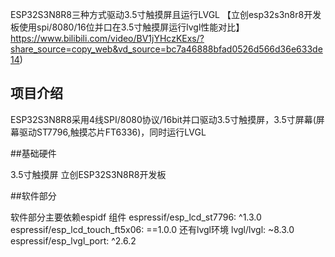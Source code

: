 ESP32S3N8R8三种方式驱动3.5寸触摸屏且运行LVGL
【立创esp32s3n8r8开发板使用spi/8080/16位并口在3.5寸触摸屏运行lvgl性能对比】 https://www.bilibili.com/video/BV1jYHczKExs/?share_source=copy_web&vd_source=bc7a46888bfad0526d566d36e633de14)

## 项目介绍
ESP32S3N8R8采用4线SPI/8080协议/16bit并口驱动3.5寸触摸屏，3.5寸屏幕(屏幕驱动ST7796,触摸芯片FT6336)，同时运行LVGL

##基础硬件

3.5寸触摸屏
立创ESP32S3N8R8开发板

##软件部分

软件部分主要依赖espidf 组件
  espressif/esp_lcd_st7796: ^1.3.0
  espressif/esp_lcd_touch_ft5x06: ==1.0.0
  还有lvgl环境
    lvgl/lvgl: ~8.3.0
  espressif/esp_lvgl_port: ^2.6.2
